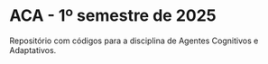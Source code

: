# ACA - 1º semestre de 2025

Repositório com códigos para a disciplina de Agentes Cognitivos e Adaptativos.

